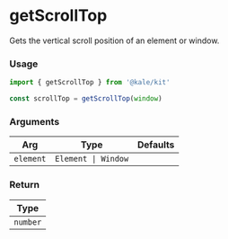 # getScrollTop

Gets the vertical scroll position of an element or window.

### Usage

```ts
import { getScrollTop } from '@kale/kit'

const scrollTop = getScrollTop(window)
```

### Arguments

| Arg       | Type                | Defaults |
| --------- | ------------------- | -------- |
| `element` | `Element \| Window` |          |

### Return

| Type     |
| -------- |
| `number` |
